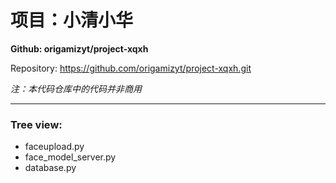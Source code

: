 # 项目：小清小华
**Github: origamizyt/project-xqxh**

Repository: https://github.com/origamizyt/project-xqxh.git

*注：本代码仓库中的代码并非商用*

---
### Tree view:
- faceupload.py
- face_model_server.py
- database.py
